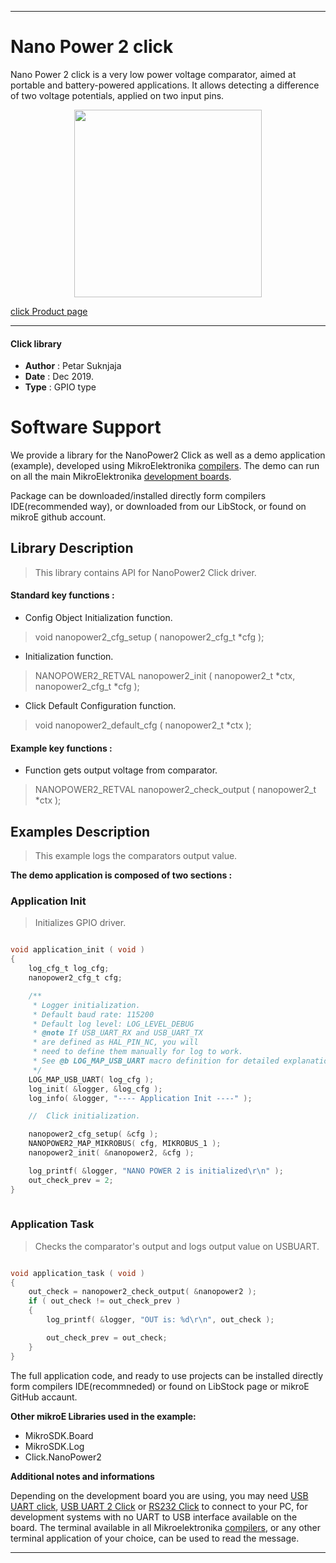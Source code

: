 

---
# Nano Power 2 click

Nano Power 2 click is a very low power voltage comparator, aimed at portable 
and battery-powered applications. It allows detecting a difference of two 
voltage potentials, applied on two input pins. 

<p align="center">
  <img src="https://download.mikroe.com/images/click_for_ide/nanopower2_click.png" height=300px>
</p>

[click Product page](https://www.mikroe.com/nano-power-2-click)

---


#### Click library 

- **Author**        : Petar Suknjaja
- **Date**          : Dec 2019.
- **Type**          : GPIO type


# Software Support

We provide a library for the NanoPower2 Click 
as well as a demo application (example), developed using MikroElektronika 
[compilers](https://shop.mikroe.com/compilers). 
The demo can run on all the main MikroElektronika [development boards](https://shop.mikroe.com/development-boards).

Package can be downloaded/installed directly form compilers IDE(recommended way), or downloaded from our LibStock, or found on mikroE github account. 

## Library Description

> This library contains API for NanoPower2 Click driver.

#### Standard key functions :

- Config Object Initialization function.
> void nanopower2_cfg_setup ( nanopower2_cfg_t *cfg ); 
 
- Initialization function.
> NANOPOWER2_RETVAL nanopower2_init ( nanopower2_t *ctx, nanopower2_cfg_t *cfg );

- Click Default Configuration function.
> void nanopower2_default_cfg ( nanopower2_t *ctx );


#### Example key functions :

- Function gets output voltage from comparator.
> NANOPOWER2_RETVAL nanopower2_check_output ( nanopower2_t *ctx );
 

## Examples Description

> This example logs the comparators output value.


**The demo application is composed of two sections :**

### Application Init 

> Initializes GPIO driver.

```c

void application_init ( void )
{
	log_cfg_t log_cfg;
    nanopower2_cfg_t cfg;

    /** 
     * Logger initialization.
     * Default baud rate: 115200
     * Default log level: LOG_LEVEL_DEBUG
     * @note If USB_UART_RX and USB_UART_TX 
     * are defined as HAL_PIN_NC, you will 
     * need to define them manually for log to work. 
     * See @b LOG_MAP_USB_UART macro definition for detailed explanation.
     */
    LOG_MAP_USB_UART( log_cfg );
    log_init( &logger, &log_cfg );
    log_info( &logger, "---- Application Init ----" );

    //  Click initialization.

    nanopower2_cfg_setup( &cfg );
    NANOPOWER2_MAP_MIKROBUS( cfg, MIKROBUS_1 );
    nanopower2_init( &nanopower2, &cfg );

	log_printf( &logger, "NANO POWER 2 is initialized\r\n" );
	out_check_prev = 2;
}
  
```

### Application Task

> Checks the comparator's output and logs output value on USBUART.

```c

void application_task ( void )
{
	out_check = nanopower2_check_output( &nanopower2 );
	if ( out_check != out_check_prev )
	{
		log_printf( &logger, "OUT is: %d\r\n", out_check );

		out_check_prev = out_check;
	}
}  

```

The full application code, and ready to use projects can be  installed directly form compilers IDE(recommneded) or found on LibStock page or mikroE GitHub accaunt.

**Other mikroE Libraries used in the example:** 

- MikroSDK.Board
- MikroSDK.Log
- Click.NanoPower2

**Additional notes and informations**

Depending on the development board you are using, you may need 
[USB UART click](https://shop.mikroe.com/usb-uart-click), 
[USB UART 2 Click](https://shop.mikroe.com/usb-uart-2-click) or 
[RS232 Click](https://shop.mikroe.com/rs232-click) to connect to your PC, for 
development systems with no UART to USB interface available on the board. The 
terminal available in all Mikroelektronika 
[compilers](https://shop.mikroe.com/compilers), or any other terminal application 
of your choice, can be used to read the message.



---
